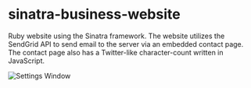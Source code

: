 # sinatra-business-website
Ruby website using the Sinatra framework. The website utilizes the SendGrid API to send email to the server via an embedded contact page. The contact page also has a Twitter-like character-count written in JavaScript.

![Settings Window](https://res.cloudinary.com/angelrodriguez/image/upload/v1540985056/ruby-flooring.png)

